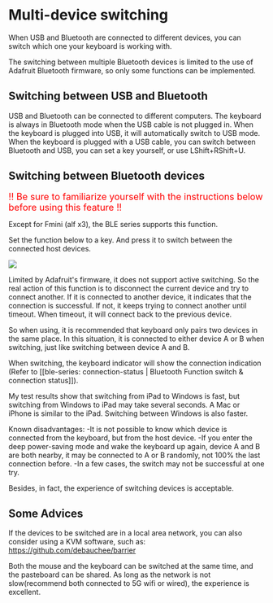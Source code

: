 # Multi-device switching

When USB and Bluetooth are connected to different devices, you can switch which one your keyboard is working with.

The switching between multiple Bluetooth devices is limited to the use of Adafruit Bluetooth firmware, so only some functions can be implemented.


## Switching between USB and Bluetooth

USB and Bluetooth can be connected to different computers. The keyboard is always in Bluetooth mode when the USB cable is not plugged in. When the keyboard is plugged into USB, it will automatically switch to USB mode. When the keyboard is plugged with a USB cable, you can switch between Bluetooth and USB, you can set a key yourself, or use LShift+RShift+U.


## Switching between Bluetooth devices
<html>
<font color="red" size="+1">!! Be sure to familiarize yourself with the instructions below before using this feature !!</font>
</html>

Except for Fmini (alf x3), the BLE series supports this function.

Set the function below to a key. And press it to switch between the connected host devices.

<div style="width: 180px">

![](/assets/device_switching_01.jpg?180)
</div>

Limited by Adafruit's firmware, it does not support active switching. So the real action of this function is to disconnect the current device and try to connect another. If it is connected to another device, it indicates that the connection is successful. If not, it keeps trying to connect another until timeout. When timeout, it will connect back to the previous device.

So when using, it is recommended that keyboard only pairs two devices in the same place. In this situation, it is connected to either device A or B when switching, just like switching between device A and B.

When switching, the keyboard indicator will show the connection indication (Refer to [[ble-series: connection-status | Bluetooth Function switch & connection status]]). 

My test results show that switching from iPad to Windows is fast, but switching from Windows to iPad may take several seconds. A Mac or iPhone is similar to the iPad. Switching between Windows is also faster.

Known disadvantages:
  -It is not possible to know which device is connected from the keyboard, but from the host device.
  -If you enter the deep power-saving mode and wake the keyboard up again, device A and B are both nearby, it may be connected to A or B randomly, not 100% the last connection before.
  -In a few cases, the switch may not be successful at one try.

Besides, in fact, the experience of switching devices is acceptable.


## Some Advices

If the devices to be switched are in a local area network, you can also consider using a KVM software, such as: https://github.com/debauchee/barrier

Both the mouse and the keyboard can be switched at the same time, and the pasteboard can be shared. As long as the network is not slow(recommend both connected to 5G wifi or wired), the experience is excellent.
